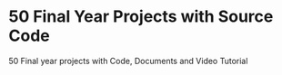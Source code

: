 # 50 Final Year Projects with Source Code
50 Final year projects with Code, Documents and Video Tutorial



